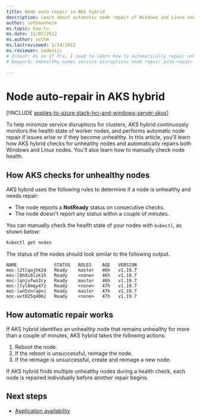 ```yaml
---
title: Node auto-repair in AKS hybrid
description: Learn about automatic node repair of Windows and Linux nodes in AKS hybrid.
author: sethmanheim
ms.topic: how-to
ms.date: 11/07/2022
ms.author: sethm 
ms.lastreviewed: 1/14/2022
ms.reviewer: oadeniji
# Intent: As an IT Pro, I need to learn how to automatically repair unhealthy nodes in order to avoid service disruptions.
# Keyword: unhealthy nodes service disruptions node repair auto-repair

---
```


# Node auto-repair in AKS hybrid

[!INCLUDE [applies-to-azure stack-hci-and-windows-server-skus](includes/aks-hci-applies-to-skus/aks-hybrid-applies-to-azure-stack-hci-windows-server-sku.md)]

To help minimize service disruptions for clusters, AKS hybrid continuously monitors the health state of worker nodes, and performs automatic node repair if issues arise or if they become unhealthy. In this article, you'll learn how AKS hybrid checks for unhealthy nodes and automatically repairs both Windows and Linux nodes. You'll also learn how to manually check node health.

## How AKS checks for unhealthy nodes

AKS hybrid uses the following rules to determine if a node is unhealthy and needs repair:

- The node reports a **NotReady** status on consecutive checks. 
- The node doesn't report any status within a couple of minutes.

You can manually check the health state of your nodes with `kubectl`, as shown below:

```powershell
kubectl get nodes
```

The status of the nodes should look similar to the following output.

```Output
NAME              STATUS   ROLES    AGE   VERSION
moc-l2tlqojhk2d   Ready    master   46h   v1.19.7
moc-l8h8i6lxk1h   Ready    <none>   46h   v1.19.7
moc-lqnjufwo2cy   Ready    master   46h   v1.19.7
moc-ltyl8mqy47z   Ready    <none>   47h   v1.19.7
moc-lwn5xnrapnj   Ready    master   47h   v1.19.7
moc-wvt025q406z   Ready    <none>   47h   v1.19.7
```

## How automatic repair works

If AKS hybrid identifies an unhealthy node that remains unhealthy for more than a couple of minutes, AKS hybrid takes the following actions:<!--In other concept discussions, the workings of AKS have been described as "AKS does this" instead of repeating "AKS hybrid" each time. Is that appropriate here?-->

1. Reboot the node.
2. If the reboot is unsuccessful, reimage the node.
3. If the reimage is unsuccessful, create and reimage a new node.

If AKS hybrid finds multiple unhealthy nodes during a health check, each node is repaired individually before another repair begins.

## Next steps

- [Application availability](./app-availability.md)
